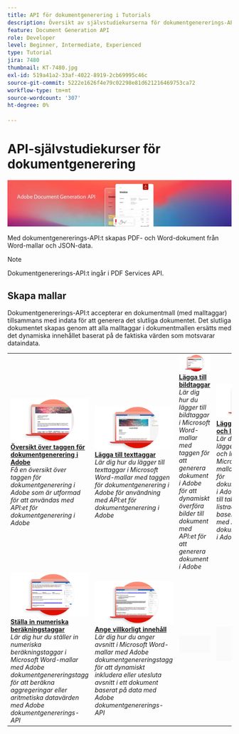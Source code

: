 ```yaml
---
title: API för dokumentgenerering i Tutorials
description: Översikt av självstudiekurserna för dokumentgenererings-API
feature: Document Generation API
role: Developer
level: Beginner, Intermediate, Experienced
type: Tutorial
jira: 7480
thumbnail: KT-7480.jpg
exl-id: 519a41a2-33af-4022-8919-2cb69995c46c
source-git-commit: 5222e1626f4e79c02298e81d621216469753ca72
workflow-type: tm+mt
source-wordcount: '307'
ht-degree: 0%

---
```



# API-självstudiekurser för dokumentgenerering

![API-banderoll för dokumentgenerering](../assets/docgenhero.jpg)

Med dokumentgenererings-API:t skapas PDF- och Word-dokument från Word-mallar och JSON-data.

>[!NOTE]
>
>Dokumentgenererings-API:t ingår i PDF Services API.

## Skapa mallar

Dokumentgenererings-API:t accepterar en dokumentmall (med malltaggar) tillsammans med indata för att generera det slutliga dokumentet. Det slutliga dokumentet skapas genom att alla malltaggar i dokumentmallen ersätts med det dynamiska innehållet baserat på de faktiska värden som motsvarar dataindata.

<table style="table-layout:fixed">
<tr>
 <td>
   <a href="taggeroverview.md">
      <img alt="Översikt över taggen för dokumentgenerering i Adobe" src="assets/Taggeroverview_thumb.png" />
   </a>
    <div>
   <a href="taggeroverview.md"><strong>Översikt över taggen för dokumentgenerering i Adobe</strong></a>
    </div>
    <em>Få en översikt över taggen för dokumentgenerering i Adobe som är utformad för att användas med API:et för dokumentgenerering i Adobe</em>
    <br>
  </td>
  <td>
   <a href="taggeraddtexttags.md">
      <img alt="Lägga till texttaggar" src="assets/Taggertexttags_thumb.png" />
   </a>
    <div>
   <a href="taggeraddtexttags.md"><strong>Lägga till texttaggar</strong></a>
    </div>
    <em>Lär dig hur du lägger till texttaggar i Microsoft Word-mallar med taggen för dokumentgenerering i Adobe för användning med API:et för dokumentgenerering i Adobe</em>
    <br>
  </td>
  <td>
   <a href="taggeraddimagetags.md">
      <img alt="Lägga till bildtaggar" src="assets/Taggerimagetags_thumb.png" />
   </a>
    <div>
   <a href="taggeraddimagetags.md"><strong>Lägga till bildtaggar</strong></a>
    </div>
    <em>Lär dig hur du lägger till bildtaggar i Microsoft Word-mallar med taggen för att generera dokument i Adobe för att dynamiskt överföra bilder till dokument med API:et för att generera dokument i Adobe</em>
    <br>
  </td>
  <td>
   <a href="taggertables.md">
      <img alt="Lägga till tabeller och listtaggar" src="assets/Taggertables_thumb.png" />
   </a>
    <div>
   <a href="taggertables.md"><strong>Lägga till tabeller och listtaggar</strong></a>
    </div>
    <em>Lär dig hur du lägger till register och listtaggar i Microsoft Word-mallar med taggen för dokumentgenerering i Adobe för att lägga till tabell- eller listrader dynamiskt baserat på data med API:et för dokumentgenerering i Adobe</em>
    <br>
  </td>
</tr>
<tr>
  <td>
   <a href="taggercalculations.md">
      <img alt="Ställa in numeriska beräkningstaggar" src="assets/Taggercalculations_thumb.png" />
   </a>
    <div>
   <a href="taggercalculations.md"><strong>Ställa in numeriska beräkningstaggar</strong></a>
    </div>
    <em>Lär dig hur du ställer in numeriska beräkningstaggar i Microsoft Word-mallar med Adobe dokumentgenereringstagg för att beräkna aggregeringar eller aritmetiska datavärden med Adobe dokumentgenererings-API</em>
    <br>
  </td>
  <td>
   <a href="taggerconditional.md">
      <img alt="Ange villkorligt innehåll" src="assets/Taggerconditional_thumb.png" />
   </a>
    <div>
   <a href="taggerconditional.md"><strong>Ange villkorligt innehåll</strong></a>
    </div>
    <em>Lär dig hur du anger avsnitt i Microsoft Word-mallar med Adobe dokumentgenereringstagg för att dynamiskt inkludera eller utesluta avsnitt i ett dokument baserat på data med Adobe dokumentgenererings-API</em>
    <br>
  </td>
  <td>
    <img alt="Avgränsare" src="../assets/GrayBanner_Placeholder.png" />
    <div>
    <br>
  </td>
   <td>
    <img alt="Avgränsare" src="../assets/GrayBanner_Placeholder.png" />
    <div>
    <br>
  </td>
</tr>
</table>
